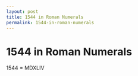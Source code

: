 ```yaml
---
layout: post
title: 1544 in Roman Numerals
permalink: 1544-in-roman-numerals
---
```


# 1544 in Roman Numerals

1544 = MDXLIV
